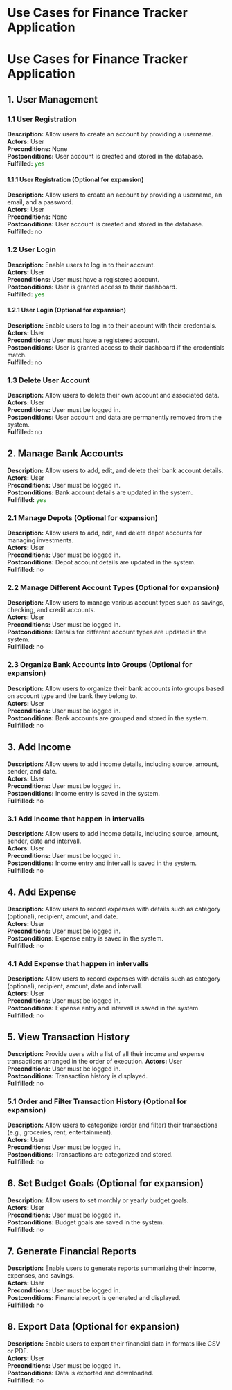 # Use Cases for Finance Tracker Application

# Use Cases for Finance Tracker Application

## 1. User Management

### 1.1 User Registration
**Description:** Allow users to create an account by providing a username.  
**Actors:** User  
**Preconditions:** None  
**Postconditions:** User account is created and stored in the database.  
**Fulfilled:** <span style="color:green">yes</span>

#### 1.1.1 User Registration (Optional for expansion)  
**Description:** Allow users to create an account by providing a username, an email, and a password.  
**Actors:** User  
**Preconditions:** None  
**Postconditions:** User account is created and stored in the database.  
**Fulfilled:** no

### 1.2 User Login
**Description:** Enable users to log in to their account.  
**Actors:** User  
**Preconditions:** User must have a registered account.  
**Postconditions:** User is granted access to their dashboard.  
**Fulfilled:** <span style="color:green">yes</span>

#### 1.2.1 User Login (Optional for expansion)  
**Description:** Enable users to log in to their account with their credentials.  
**Actors:** User  
**Preconditions:** User must have a registered account.  
**Postconditions:** User is granted access to their dashboard if the credentials match.  
**Fulfilled:** no

### 1.3 Delete User Account
**Description:** Allow users to delete their own account and associated data.  
**Actors:** User  
**Preconditions:** User must be logged in.  
**Postconditions:** User account and data are permanently removed from the system.  
**Fulfilled:** no


## 2. Manage Bank Accounts
**Description:** Allow users to add, edit, and delete their bank account details.  
**Actors:** User  
**Preconditions:** User must be logged in.  
**Postconditions:** Bank account details are updated in the system.  
**Fullfilled:** <span style="color:green">yes</span>  

### 2.1 Manage Depots (Optional for expansion)
**Description:** Allow users to add, edit, and delete depot accounts for managing investments.  
**Actors:** User  
**Preconditions:** User must be logged in.  
**Postconditions:** Depot account details are updated in the system.  
**Fullfilled:** no  

### 2.2 Manage Different Account Types (Optional for expansion)
**Description:** Allow users to manage various account types such as savings, checking, and credit accounts.  
**Actors:** User  
**Preconditions:** User must be logged in.  
**Postconditions:** Details for different account types are updated in the system.  
**Fullfilled:** no  

### 2.3 Organize Bank Accounts into Groups (Optional for expansion)
**Description:** Allow users to organize their bank accounts into groups based on account type and the bank they belong to.  
**Actors:** User  
**Preconditions:** User must be logged in.  
**Postconditions:** Bank accounts are grouped and stored in the system.  
**Fullfilled:** no    

## 3. Add Income
**Description:** Allow users to add income details, including source, amount, sender, and date.  
**Actors:** User  
**Preconditions:** User must be logged in.  
**Postconditions:** Income entry is saved in the system.  
**Fullfilled:** no  

### 3.1 Add Income that happen in intervalls
**Description:** Allow users to add income details, including source, amount, sender, date and intervall.  
**Actors:** User  
**Preconditions:** User must be logged in.  
**Postconditions:** Income entry and intervall is saved in the system.  
**Fullfilled:** no  

## 4. Add Expense
**Description:** Allow users to record expenses with details such as category (optional), recipient, amount, and date.  
**Actors:** User  
**Preconditions:** User must be logged in.  
**Postconditions:** Expense entry is saved in the system.  
**Fullfilled:** no  

### 4.1 Add Expense that happen in intervalls
**Description:** Allow users to record expenses with details such as category (optional), recipient, amount, date and intervall.  
**Actors:** User  
**Preconditions:** User must be logged in.  
**Postconditions:** Expense entry and intervall is saved in the system.  
**Fullfilled:** no  

## 5. View Transaction History
**Description:** Provide users with a list of all their income and expense transactions arranged in the order of execution.
**Actors:** User  
**Preconditions:** User must be logged in.  
**Postconditions:** Transaction history is displayed.  
**Fullfilled:** no  

### 5.1 Order and Filter Transaction History (Optional for expansion)
**Description:** Allow users to categorize (order and filter) their transactions (e.g., groceries, rent, entertainment).  
**Actors:** User  
**Preconditions:** User must be logged in.  
**Postconditions:** Transactions are categorized and stored.  
**Fullfilled:** no 

## 6. Set Budget Goals (Optional for expansion)
**Description:** Allow users to set monthly or yearly budget goals.  
**Actors:** User  
**Preconditions:** User must be logged in.  
**Postconditions:** Budget goals are saved in the system.  
**Fullfilled:** no  

## 7. Generate Financial Reports
**Description:** Enable users to generate reports summarizing their income, expenses, and savings.  
**Actors:** User  
**Preconditions:** User must be logged in.  
**Postconditions:** Financial report is generated and displayed.  
**Fullfilled:** no   

## 8. Export Data (Optional for expansion)
**Description:** Enable users to export their financial data in formats like CSV or PDF.  
**Actors:** User  
**Preconditions:** User must be logged in.  
**Postconditions:** Data is exported and downloaded.  
**Fullfilled:** no  